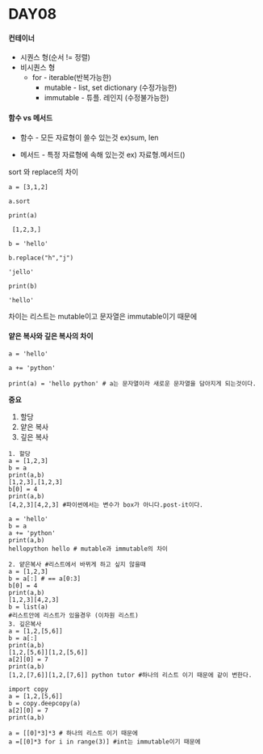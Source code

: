 # DAY08

#### 컨테이너 

- 시퀀스 형(순서 != 정렬) 
- 비시퀀스 형
  - for  - iterable(반복가능한)
    - mutable - list, set dictionary (수정가능한)
    - immutable - 튜플. 레인지 (수정불가능한)

#### 함수 vs 메서드 

- 함수 - 모든 자료형이 쓸수 있는것 ex)sum, len

- 메서드 - 특정 자료형에 속해 있는것 ex) 자료형.메서드()

sort 와 replace의 차이

```
a = [3,1,2]

a.sort

print(a) 

 [1,2,3,]

b = 'hello'

b.replace("h","j")

'jello'

print(b)

'hello'
```

차이는 리스트는 mutable이고 문자열은 immutable이기 때문에 

#### 얕은 복사와 깊은 복사의 차이

```
a = 'hello'

a += 'python'

print(a) = 'hello python' # a는 문자열이라 새로운 문자열을 담아지게 되는것이다.
```

**중요**

1. 할당
2. 얕은 복사 
3. 깊은 복사 

```
1. 할당
a = [1,2,3]
b = a
print(a,b)
[1,2,3],[1,2,3]
b[0] = 4
print(a,b)
[4,2,3][4,2,3] #파이썬에서는 변수가 box가 아니다.post-it이다.

a = 'hello'
b = a
a += 'python'
print(a,b)
hellopython hello # mutable과 immutable의 차이
```

```
2. 얕은복사 #리스트에서 바뀌게 하고 싶지 않을때
a = [1,2,3]
b = a[:] # == a[0:3]
b[0] = 4
print(a,b)
[1,2,3][4,2,3]
b = list(a)
#리스트안에 리스트가 있을경우 (이차원 리스트)
3. 깊은복사
a = [1,2,[5,6]]
b = a[:]
print(a,b)
[1,2,[5,6]][1,2,[5,6]]
a[2][0] = 7
print(a,b) 
[1,2,[7,6]][1,2,[7,6]] python tutor #하나의 리스트 이기 때문에 같이 변한다.

import copy
a = [1,2,[5,6]]
b = copy.deepcopy(a)
a[2][0] = 7
print(a,b)

a = [[0]*3]*3 # 하나의 리스트 이기 때문에
a =[[0]*3 for i in range(3)] #int는 immutable이기 때문에
```